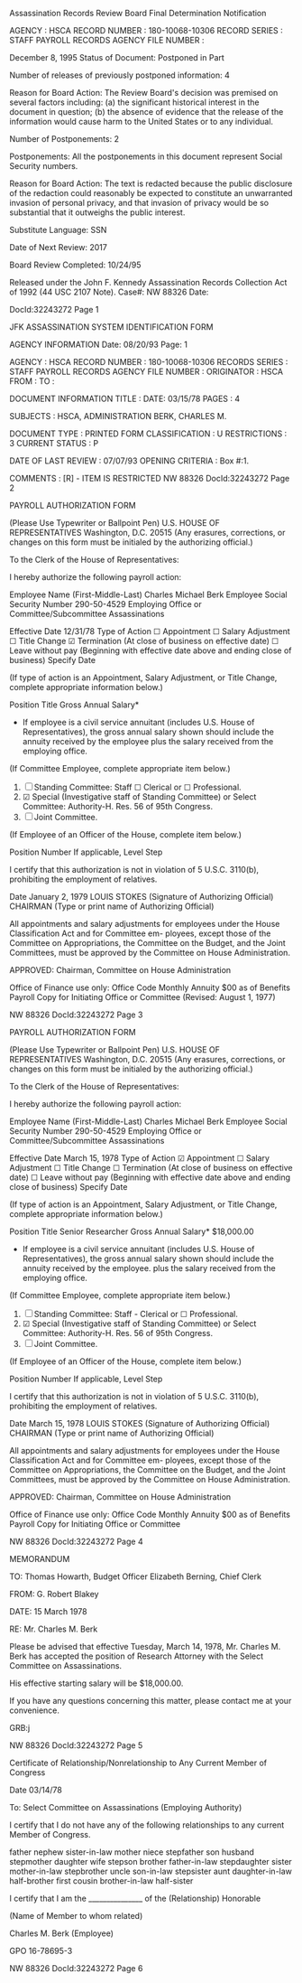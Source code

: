 Assassination Records Review Board
Final Determination Notification

AGENCY : HSCA
RECORD NUMBER : 180-10068-10306
RECORD SERIES : STAFF PAYROLL RECORDS
AGENCY FILE NUMBER :

December 8, 1995
Status of Document: Postponed in Part

Number of releases of previously postponed information: 4

Reason for Board Action: The Review Board's decision was premised on several factors
including: (a) the significant historical interest in the document in question; (b) the
absence of evidence that the release of the information would cause harm to the United
States or to any individual.

Number of Postponements: 2

Postponements: All the postponements in this document represent Social Security numbers.

Reason for Board Action: The text is redacted because the public disclosure of the redaction could
reasonably be expected to constitute an unwarranted invasion of personal privacy, and that invasion of
privacy would be so substantial that it outweighs the public interest.

Substitute Language: SSN

Date of Next Review: 2017

Board Review Completed: 10/24/95

Released under the John F.
Kennedy Assassination
Records Collection Act of
1992 (44 USC 2107 Note).
Case#: NW 88326 Date:

DocId:32243272 Page 1

JFK ASSASSINATION SYSTEM
IDENTIFICATION FORM

AGENCY INFORMATION
Date: 08/20/93
Page: 1

AGENCY : HSCA
RECORD NUMBER : 180-10068-10306
RECORDS SERIES : STAFF PAYROLL RECORDS
AGENCY FILE NUMBER :
ORIGINATOR : HSCA
FROM :
TO :

DOCUMENT INFORMATION
TITLE :
DATE: 03/15/78
PAGES : 4

SUBJECTS :
HSCA, ADMINISTRATION
BERK, CHARLES M.

DOCUMENT TYPE : PRINTED FORM
CLASSIFICATION : U
RESTRICTIONS : 3
CURRENT STATUS : P

DATE OF LAST REVIEW : 07/07/93
OPENING CRITERIA :
Box #:1.

COMMENTS :
[R] - ITEM IS RESTRICTED
NW 88326
DocId:32243272 Page 2

PAYROLL AUTHORIZATION FORM

(Please Use Typewriter
or Ballpoint Pen)
U.S. HOUSE OF REPRESENTATIVES
Washington, D.C. 20515
(Any erasures, corrections, or changes
on this form must be initialed by the
authorizing official.)

To the Clerk of the House of Representatives:

I hereby authorize the following payroll action:

Employee Name (First-Middle-Last)
Charles Michael Berk
Employee Social Security Number
290-50-4529
Employing Office or Committee/Subcommittee
Assassinations

Effective Date
12/31/78
Type of Action
☐ Appointment
☐ Salary Adjustment
☐ Title Change
☑ Termination (At close of business on effective date)
☐ Leave without pay (Beginning with effective date above and ending
close of business)
Specify Date

(If type of action is an Appointment, Salary Adjustment, or Title Change, complete appropriate information below.)

Position Title
Gross Annual Salary*

* If employee is a civil service annuitant (includes U.S. House of Representatives), the gross annual salary shown should include the annuity received by the employee
plus the salary received from the employing office.

(If Committee Employee, complete appropriate item below.)

1. ☐ Standing Committee: Staff ☐ Clerical or ☐ Professional.
2. ☑ Special (Investigative staff of Standing Committee) or Select Committee: Authority-H. Res. 56 of 95th Congress.
3. ☐ Joint Committee.

(If Employee of an Officer of the House, complete item below.)

Position Number
If applicable, Level
Step

I certify that this authorization is not in violation of 5 U.S.C. 3110(b), prohibiting the employment of
relatives.

Date January 2, 1979
LOUIS STOKES
(Signature of Authorizing Official)
CHAIRMAN
(Type or print name of Authorizing Official)

All appointments and salary adjustments for employees under the House Classification Act and for Committee em-
ployees, except those of the Committee on Appropriations, the Committee on the Budget, and the Joint Committees, must
be approved by the Committee on House Administration.

APPROVED:
Chairman, Committee on House Administration

Office of Finance use only:
Office Code
Monthly Annuity $00 as of
Benefits
Payroll
Copy for Initiating Office or Committee
(Revised: August 1, 1977)

NW 88326
DocId:32243272 Page 3

PAYROLL AUTHORIZATION FORM

(Please Use Typewriter
or Ballpoint Pen)
U.S. HOUSE OF REPRESENTATIVES
Washington, D.C. 20515
(Any erasures, corrections, or changes
on this form must be initialed by the
authorizing official.)

To the Clerk of the House of Representatives:

I hereby authorize the following payroll action:

Employee Name (First-Middle-Last)
Charles Michael Berk
Employee Social Security Number
290-50-4529
Employing Office or Committee/Subcommittee
Assassinations

Effective Date
March 15, 1978
Type of Action
☑ Appointment
☐ Salary Adjustment
☐ Title Change
☐ Termination (At close of business on effective date)
☐ Leave without pay (Beginning with effective date above and ending
close of business)
Specify Date

(If type of action is an Appointment, Salary Adjustment, or Title Change, complete appropriate information below.)

Position Title
Senior Researcher
Gross Annual Salary*
$18,000.00

* If employee is a civil service annuitant (includes U.S. House of Representatives), the gross annual salary shown should include the annuity received by the employee.
plus the salary received from the employing office.

(If Committee Employee, complete appropriate item below.)

1. ☐ Standing Committee: Staff - Clerical or ☐ Professional.
2. ☑ Special (Investigative staff of Standing Committee) or Select Committee: Authority-H. Res. 56 of 95th Congress.
3. ☐ Joint Committee.

(If Employee of an Officer of the House, complete item below.)

Position Number
If applicable, Level
Step

I certify that this authorization is not in violation of 5 U.S.C. 3110(b), prohibiting the employment of
relatives.

Date March 15, 1978
LOUIS STOKES
(Signature of Authorizing Official)
CHAIRMAN
(Type or print name of Authorizing Official)

All appointments and salary adjustments for employees under the House Classification Act and for Committee em-
ployees, except those of the Committee on Appropriations, the Committee on the Budget, and the Joint Committees, must
be approved by the Committee on House Administration.

APPROVED:
Chairman, Committee on House Administration

Office of Finance use only:
Office Code
Monthly Annuity $00 as of
Benefits
Payroll
Copy for Initiating Office or Committee

NW 88326
DocId:32243272 Page 4

MEMORANDUM

TO: Thomas Howarth, Budget Officer
Elizabeth Berning, Chief Clerk

FROM: G. Robert Blakey

DATE: 15 March 1978

RE: Mr. Charles M. Berk

Please be advised that effective Tuesday, March 14, 1978,
Mr. Charles M. Berk has accepted the position of Research
Attorney with the Select Committee on Assassinations.

His effective starting salary will be $18,000.00.

If you have any questions concerning this matter,
please contact me at your convenience.

GRB:j

NW 88326
DocId:32243272 Page 5

Certificate of Relationship/Nonrelationship to
Any Current Member of Congress

Date 03/14/78

To: Select Committee on Assassinations
(Employing Authority)

I certify that I do not have any of the following relationships to any
current Member of Congress.

father nephew sister-in-law
mother niece stepfather
son husband stepmother
daughter wife stepson
brother father-in-law stepdaughter
sister mother-in-law stepbrother
uncle son-in-law stepsister
aunt daughter-in-law half-brother
first cousin brother-in-law half-sister

I certify that I am the _______________ of the
(Relationship)
Honorable

(Name of Member to whom related)

Charles M. Berk
(Employee)

GPO 16-78695-3

NW 88326
DocId:32243272 Page 6
